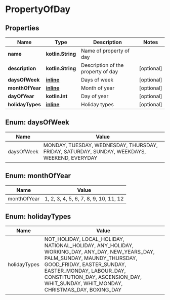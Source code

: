 
# PropertyOfDay

## Properties
| Name | Type | Description | Notes |
| ------------ | ------------- | ------------- | ------------- |
| **name** | **kotlin.String** | Name of property of day |  |
| **description** | **kotlin.String** | Description of the property of day |  [optional] |
| **daysOfWeek** | [**inline**](#DaysOfWeek) | Days of week |  [optional] |
| **monthOfYear** | [**inline**](#MonthOfYear) | Month of year |  [optional] |
| **dayOfYear** | **kotlin.Int** | Day of year |  [optional] |
| **holidayTypes** | [**inline**](#HolidayTypes) | Holiday types |  [optional] |


<a id="DaysOfWeek"></a>
## Enum: daysOfWeek
| Name | Value |
| ---- | ----- |
| daysOfWeek | MONDAY, TUESDAY, WEDNESDAY, THURSDAY, FRIDAY, SATURDAY, SUNDAY, WEEKDAYS, WEEKEND, EVERYDAY |


<a id="MonthOfYear"></a>
## Enum: monthOfYear
| Name | Value |
| ---- | ----- |
| monthOfYear | 1, 2, 3, 4, 5, 6, 7, 8, 9, 10, 11, 12 |


<a id="HolidayTypes"></a>
## Enum: holidayTypes
| Name | Value |
| ---- | ----- |
| holidayTypes | NOT_HOLIDAY, LOCAL_HOLIDAY, NATIONAL_HOLIDAY, ANY_HOLIDAY, WORKING_DAY, ANY_DAY, NEW_YEARS_DAY, PALM_SUNDAY, MAUNDY_THURSDAY, GOOD_FRIDAY, EASTER_SUNDAY, EASTER_MONDAY, LABOUR_DAY, CONSTITUTION_DAY, ASCENSION_DAY, WHIT_SUNDAY, WHIT_MONDAY, CHRISTMAS_DAY, BOXING_DAY |



